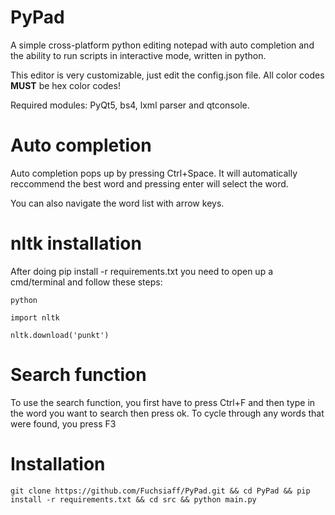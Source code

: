 # PyPad
A simple cross-platform python editing notepad with auto completion and the ability to run scripts in interactive mode, written in python.

This editor is very customizable, just edit the config.json file. All color codes  **MUST** be hex color codes!

Required modules: PyQt5, bs4, lxml parser and qtconsole.

# Auto completion

Auto completion pops up by pressing Ctrl+Space. It will automatically reccommend the best word and pressing enter will select the word.

You can also navigate the word list with arrow keys.

# nltk installation
After doing pip install -r requirements.txt you need to open up a cmd/terminal and follow these steps:

```python```

```import nltk```

```nltk.download('punkt')```

# Search function

To use the search function, you first have to press Ctrl+F and then type in the word you want to search then press ok.
To cycle through any words that were found, you press F3

# Installation
```git clone https://github.com/Fuchsiaff/PyPad.git && cd PyPad && pip install -r requirements.txt && cd src && python main.py``` 
